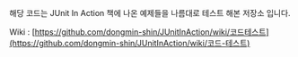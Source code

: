 해당 코드는 JUnit In Action 책에 나온 예제들을 나름대로 테스트 해본 저장소 입니다.

Wiki : [https://github.com/dongmin-shin/JUnitInAction/wiki/코드테스트](https://github.com/dongmin-shin/JUnitInAction/wiki/코드-테스트)